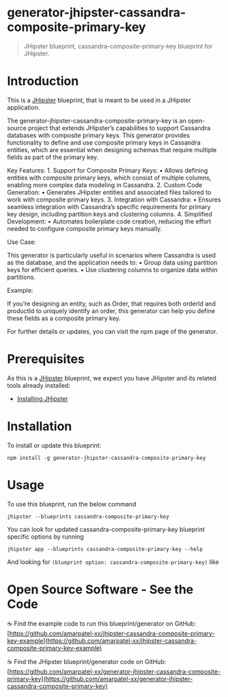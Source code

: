 # generator-jhipster-cassandra-composite-primary-key

> JHipster blueprint, cassandra-composite-primary-key blueprint for JHipster.

# Introduction

This is a [JHipster](https://www.jhipster.tech/) blueprint, that is meant to be used in a JHipster application.

The generator-jhipster-cassandra-composite-primary-key is an open-source project that extends JHipster’s capabilities to support Cassandra databases with composite primary keys. This generator provides functionality to define and use composite primary keys in Cassandra entities, which are essential when designing schemas that require multiple fields as part of the primary key.

Key Features:
	1.	Support for Composite Primary Keys:
	•	Allows defining entities with composite primary keys, which consist of multiple columns, enabling more complex data modeling in Cassandra.
	2.	Custom Code Generation:
	•	Generates JHipster entities and associated files tailored to work with composite primary keys.
	3.	Integration with Cassandra:
	•	Ensures seamless integration with Cassandra’s specific requirements for primary key design, including partition keys and clustering columns.
	4.	Simplified Development:
	•	Automates boilerplate code creation, reducing the effort needed to configure composite primary keys manually.

Use Case:

This generator is particularly useful in scenarios where Cassandra is used as the database, and the application needs to:
	•	Group data using partition keys for efficient queries.
	•	Use clustering columns to organize data within partitions.

Example:

If you’re designing an entity, such as Order, that requires both orderId and productId to uniquely identify an order, this generator can help you define these fields as a composite primary key.

For further details or updates, you can visit the npm page of the generator.

# Prerequisites

As this is a [JHipster](https://www.jhipster.tech/) blueprint, we expect you have JHipster and its related tools already installed:

- [Installing JHipster](https://www.jhipster.tech/installation/)

# Installation

To install or update this blueprint:

```console
npm install -g generator-jhipster-cassandra-composite-primary-key
```

# Usage

To use this blueprint, run the below command

```console
jhipster --blueprints cassandra-composite-primary-key
```

You can look for updated cassandra-composite-primary-key blueprint specific options by running

```console
jhipster app --blueprints cassandra-composite-primary-key --help
```

And looking for `(blueprint option: cassandra-composite-primary-key)` like

# Open Source Software - See the Code

☕️ Find the example code to run this blueprint/generator on GitHub:
[https://github.com/amarpatel-xx/jhipster-cassandra-composite-primary-key-example](https://github.com/amarpatel-xx/jhipster-cassandra-composite-primary-key-example)

☕️ Find the JHipster blueprint/generator code on GitHub:
[https://github.com/amarpatel-xx/generator-jhipster-cassandra-composite-primary-key](https://github.com/amarpatel-xx/generator-jhipster-cassandra-composite-primary-key)
